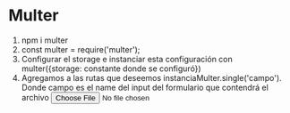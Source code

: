 # Multer

1. npm i multer
2. const multer = require('multer');
3. Configurar el storage e instanciar esta configuración con multer({storage: constante donde se configuró})
4. Agregamos a las rutas que deseemos instanciaMulter.single('campo'). Donde campo es el name del input del formulario que contendrá el archivo
   <input name="campo" type="file" >
